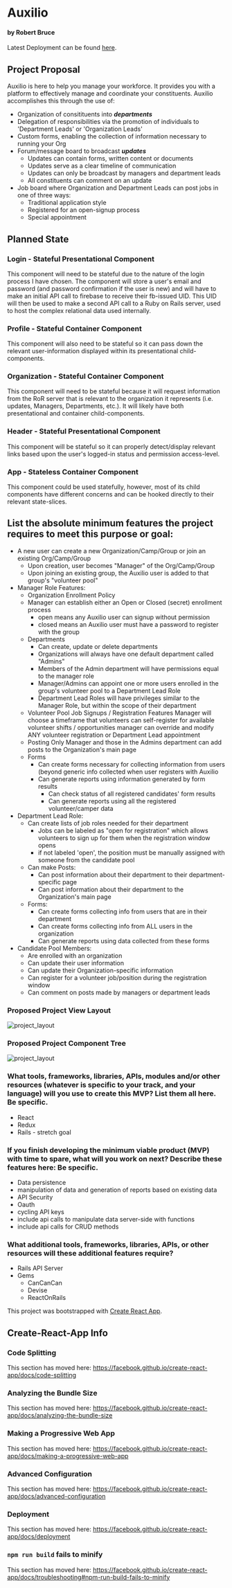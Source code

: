 # Auxilio

#### by Robert Bruce

Latest Deployment can be found [here](https://heretoauxilio.firebaseapp.com/?action=#/profile).

## Project Proposal

Auxilio is here to help you manage your workforce. It provides you with a platform to effectively manage and coordinate your constituents. Auxilio accomplishes this through the use of: 
  * Organization of consitituents into **_departments_**
  * Delegation of responsibilities via the promotion of individuals to 'Department Leads' or 'Organization Leads'
  * Custom forms, enabling the collection of information necessary to running your Org
  * Forum/message board to broadcast _**updates**_
      * Updates can contain forms, written content or documents 
      * Updates serve as a clear timeline of communication
      * Updates can only be broadcast by managers and department leads
      * All constituents can comment on an update
  * Job board where Organization and Department Leads can post jobs in one of three ways:
      * Traditional application style
      * Registered for an open-signup process
      * Special appointment

## Planned State

### Login - Stateful Presentational Component
This component will need to be stateful due to the nature of the login process I have chosen. The component will store a user's email and password (and password confirmation if the user is new) and will have to make an initial API call to firebase to receive their fb-issued UID. This UID will then be used to make a second API call to a Ruby on Rails server, used to host the complex relational data used internally.

### Profile - Stateful Container Component
This component will also need to be stateful so it can pass down the relevant user-information displayed within its presentational child-components. 

### Organization - Stateful Container Component
This component will need to be stateful because it will request information from the RoR server that is relevant to the organization it represents (i.e. updates, Managers, Departments, etc.). It will likely have both presentational and container child-components.

### Header - Stateful Presentational Component
This component will be stateful so it can properly detect/display relevant links based upon the user's logged-in status and permission access-level.

### App - Stateless Container Component
This component could be used statefully, however, most of its child components have different concerns and can be hooked directly to their relevant state-slices.

## List the absolute minimum features the project requires to meet this purpose or goal:

* A new user can create a new Organization/Camp/Group or join an existing Org/Camp/Group
  * Upon creation, user becomes "Manager" of the Org/Camp/Group
  * Upon joining an existing group, the Auxilio user is added to that group's "volunteer pool"
* Manager Role Features:
  * Organization Enrollment Policy
  * Manager can establish either an Open or Closed (secret) enrollment process
      * open means any Auxilio user can signup without permission
      * closed means an Auxilio user must have a password to register with the group 
  * Departments
    * Can create, update or delete departments
    * Organizations will always have one default department called "Admins"
    * Members of the Admin department will have permissions equal to the manager role
    * Manager/Admins can appoint one or more users enrolled in the group's volunteer pool to a Department Lead Role
    * Department Lead Roles will have privileges similar to the Manager Role, but within the scope of their department
  * Volunteer Pool Job Signups / Registration Features 
Manager will choose a timeframe that volunteers can self-register for available volunteer shifts / opportunities
manager can override and modify ANY volunteer registration or Department Lead appointment
  * Posting
Only Manager and those in the Admins department can add posts to the Organization's main page 
  * Forms
    * Can create forms necessary for collecting information from users (beyond generic info collected when user registers with Auxilio
    * Can generate reports using information generated by form results
      * Can check status of all registered candidates' form results
      * Can generate reports using all the registered volunteer/camper data
* Department Lead Role:
  * Can create lists of job roles needed for their department
    * Jobs can be labeled as "open for registration" which allows volunteers to sign up for them when the registration window opens
    * if not labeled 'open', the position must be manually assigned with someone from the candidate pool
  * Can make Posts:
    * Can post information about their department to their department-specific page
    * Can post information about their department to the Organization's main page 
  * Forms:
    * Can create forms collecting info from users that are in their department
    * Can create forms collecting info from ALL users in the organization
    * Can generate reports using data collected from these forms
* Candidate Pool Members:
  * Are enrolled with an organization
  * Can update their user information
  * Can update their Organization-specific information
  * Can register for a volunteer job/position during the registration window
  * Can comment on posts made by managers or department leads

### Proposed Project View Layout

![project_layout](./src/assets/images/auxilio_component_views.jpg "proposed project page layout")

### Proposed Project Component Tree

![project_layout](./src/assets/images/auxilio_component_tree.jpg "proposed project page layout")

### What tools, frameworks, libraries, APIs, modules and/or other resources (whatever is specific to your track, and your language) will you use to create this MVP? List them all here. Be specific.
* React
* Redux
* Rails - stretch goal

### If you finish developing the minimum viable product (MVP) with time to spare, what will you work on next? Describe these features here: Be specific.

* Data persistence
* manipulation of data and generation of reports based on existing data
* API Security
* Oauth
* cycling API keys
* include api calls to manipulate data server-side with functions
* include api calls for CRUD methods

### What additional tools, frameworks, libraries, APIs, or other resources will these additional features require?

* Rails API Server
* Gems
  * CanCanCan
  * Devise
  * ReactOnRails


This project was bootstrapped with [Create React App](https://github.com/facebook/create-react-app).


## Create-React-App Info 

### Code Splitting

This section has moved here: https://facebook.github.io/create-react-app/docs/code-splitting

### Analyzing the Bundle Size

This section has moved here: https://facebook.github.io/create-react-app/docs/analyzing-the-bundle-size

### Making a Progressive Web App

This section has moved here: https://facebook.github.io/create-react-app/docs/making-a-progressive-web-app

### Advanced Configuration

This section has moved here: https://facebook.github.io/create-react-app/docs/advanced-configuration

### Deployment

This section has moved here: https://facebook.github.io/create-react-app/docs/deployment

### `npm run build` fails to minify

This section has moved here: https://facebook.github.io/create-react-app/docs/troubleshooting#npm-run-build-fails-to-minify
